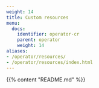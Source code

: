 ```yaml
---
weight: 14
title: Custom resources
menu:
  docs:
    identifier: operator-cr
    parent: operator
    weight: 14
aliases:
- /operator/resources/
- /operator/resources/index.html
---
```

{{% content "README.md" %}}
